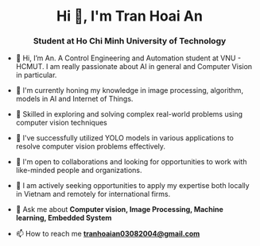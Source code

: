 <h1 align="center">Hi 👋, I'm Tran Hoai An</h1>
<h3 align="center">Student at Ho Chi Minh University of Technology</h3>


- 🔭 Hi, I’m An. A Control Engineering and Automation student at VNU - HCMUT.  I am really passionate about AI in general and Computer Vision in particular. 

- 🌱 I'm currently honing my knowledge in image processing, algorithm, models in AI and Internet of Things. 

- 👀 Skilled in exploring and solving complex real-world problems using computer vision techniques
  
- 👀 I've successfully utilized YOLO models in various applications to resolve computer vision problems effectively.

- 👯 I'm open to collaborations and looking for opportunities to work with like-minded people and organizations.

- 🤝 I am actively seeking opportunities to apply my expertise both locally in Vietnam and remotely for international firms.

- 💬 Ask me about **Computer vision, Image Processing, Machine learning, Embedded System**

- 📫 How to reach me **tranhoaian03082004@gmail.com**
